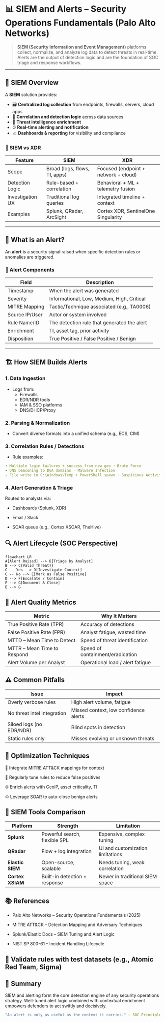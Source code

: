 # 📊 SIEM and Alerts – Security Operations Fundamentals (Palo Alto Networks)

> **SIEM (Security Information and Event Management)** platforms collect, normalize, and analyze log data to detect threats in real-time. Alerts are the output of detection logic and are the foundation of SOC triage and response workflows.

---

## 🧠 SIEM Overview

A **SIEM** solution provides:

- 🗃️ **Centralized log collection** from endpoints, firewalls, servers, cloud apps  
- 🔎 **Correlation and detection logic** across data sources  
- 🧠 **Threat intelligence enrichment**  
- ⏰ **Real-time alerting and notification**  
- 📈 **Dashboards & reporting** for visibility and compliance

### 🔗 SIEM vs XDR

| Feature              | SIEM                          | XDR                               |
|----------------------|-------------------------------|------------------------------------|
| Scope                | Broad (logs, flows, TI, apps) | Focused (endpoint + network + cloud) |
| Detection Logic      | Rule-based + correlation      | Behavioral + ML + telemetry fusion |
| Investigation UX     | Traditional log queries       | Integrated timeline + context      |
| Examples             | Splunk, QRadar, ArcSight      | Cortex XDR, SentinelOne Singularity |

---

## 🚨 What is an Alert?

An **alert** is a security signal raised when specific detection rules or anomalies are triggered.

### 🧩 Alert Components

| Field             | Description                                  |
|------------------|----------------------------------------------|
| Timestamp         | When the alert was generated                 |
| Severity          | Informational, Low, Medium, High, Critical   |
| MITRE Mapping     | Tactic/Technique associated (e.g., TA0006)   |
| Source IP/User    | Actor or system involved                     |
| Rule Name/ID      | The detection rule that generated the alert  |
| Enrichment        | TI, asset tag, prior activity                |
| Disposition       | True Positive / False Positive / Benign      |

---

## 🏗️ How SIEM Builds Alerts

### 1. **Data Ingestion**
- Logs from:
  - Firewalls
  - EDR/NDR tools
  - IAM & SSO platforms
  - DNS/DHCP/Proxy

### 2. **Parsing & Normalization**
- Convert diverse formats into a unified schema (e.g., ECS, CIM)

### 3. **Correlation Rules / Detections**
- Rule examples:
```yaml
- Multiple login failures + success from new geo ➝ Brute Force
- DNS beaconing to DGA domains ➝ Malware Infection
- File write in C:\Windows\Temp + PowerShell spawn ➝ Suspicious Activity
```
### 4. **Alert Generation & Triage**

Routed to analysts via:

- Dashboards (Splunk, XDR)

- Email / Slack

- SOAR queue (e.g., Cortex XSOAR, TheHive)

## 🔍 Alert Lifecycle (SOC Perspective)
 
 ```mermaid 
flowchart LR
A[Alert Raised] --> B[Triage by Analyst]
B --> C{Valid Threat?}
C -- Yes --> D[Investigate Context]
C -- No --> E[Mark as False Positive]
D --> F[Escalate / Contain]
F --> G[Document & Close]
E --> G
```

## 📏 Alert Quality Metrics

| Metric                      | Why It Matters                   |
| --------------------------- | -------------------------------- |
| True Positive Rate (TPR)    | Accuracy of detections           |
| False Positive Rate (FPR)   | Analyst fatigue, wasted time     |
| MTTD – Mean Time to Detect  | Speed of threat identification   |
| MTTR – Mean Time to Respond | Speed of containment/eradication |
| Alert Volume per Analyst    | Operational load / alert fatigue |

## ⚠️ Common Pitfalls

| Issue                       | Impact                                |
| --------------------------- | ------------------------------------- |
| Overly verbose rules        | High alert volume, fatigue            |
| No threat intel integration | Missed context, low confidence alerts |
| Siloed logs (no EDR/NDR)    | Blind spots in detection              |
| Static rules only           | Misses evolving or unknown threats    |

## 🔧 Optimization Techniques

🧠 Integrate MITRE ATT&CK mappings for context

🧹 Regularly tune rules to reduce false positives

🌐 Enrich alerts with GeoIP, asset criticality, TI

⚙️ Leverage SOAR to auto-close benign alerts

## 🧰 SIEM Tools Comparison

| Platform         | Strength                      | Limitation                       |
| ---------------- | ----------------------------- | -------------------------------- |
| **Splunk**       | Powerful search, flexible SPL | Expensive, complex tuning        |
| **QRadar**       | Flow + log integration        | UI and customization limitations |
| **Elastic SIEM** | Open-source, scalable         | Needs tuning, weak correlation   |
| **Cortex XSIAM** | Built-in detection + response | Newer in traditional SIEM space  |

## 📚 References

- Palo Alto Networks – Security Operations Fundamentals (2025)

- MITRE ATT&CK – Detection Mapping and Adversary Techniques

- Splunk/Elastic Docs – SIEM Tuning and Alert Logic

- NIST SP 800-61 – Incident Handling Lifecycle

## 🧪 Validate rules with test datasets (e.g., Atomic Red Team, Sigma)

## 📌 Summary

SIEM and alerting form the core detection engine of any security operations strategy. Well-tuned alert logic combined with contextual enrichment empowers defenders to act swiftly and decisively.

```yaml
"An alert is only as useful as the context it carries." – SOC Principle
```
